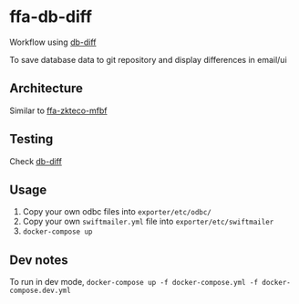 # ffa-db-diff
Workflow using [db-diff](https://github.com/shadiakiki1986/db-diff)

To save database data to git repository and display differences in email/ui

## Architecture
Similar to [ffa-zkteco-mfbf](https://github.com/shadiakiki1986/ffa-zkteco-mfbf/)

## Testing
Check [db-diff](https://github.com/shadiakiki1986/db-diff)

## Usage
1. Copy your own odbc files into `exporter/etc/odbc/`
2. Copy your own `swiftmailer.yml` file into `exporter/etc/swiftmailer`
3. `docker-compose up`

## Dev notes
To run in dev mode, `docker-compose up -f docker-compose.yml -f docker-compose.dev.yml`
